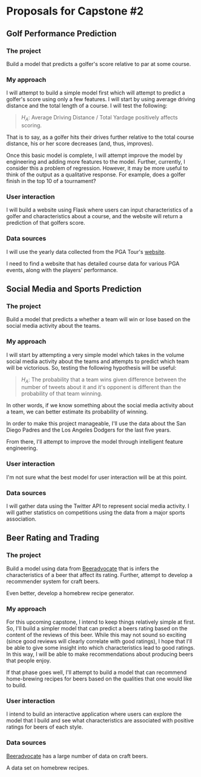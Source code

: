# Proposals for Capstone #2

## Golf Performance Prediction

### The project
Build a model that predicts a golfer's score relative to par at some course.

### My approach
I will attempt to build a simple model first which will attempt to predict a
golfer's score using only a few features. I will start by using average
driving distance and the total length of a course. I will test the following:

> $H_A$: Average Driving Distance / Total Yardage positively affects scoring.

That is to say, as a golfer hits their drives further relative to the total
course distance, his or her score decreases (and, thus, improves).

Once this basic model is complete, I will attempt improve the model by
engineering and adding more features to the model. Further, currently,
I consider this a problem of regression. However, it may be more useful to
think of the output as a qualitative response. For example, does a golfer finish
in the top 10 of a tournament?

### User interaction
I will build a website using Flask where users can input characteristics of a
golfer and characteristics about a course, and the website will return a
prediction of that golfers score.

### Data sources
I will use the yearly data collected from the PGA Tour's
[website](https://www.pgatour.com/stats.html).

I need to find a website that has detailed course data for various PGA events,
along with the players' performance.

## Social Media and Sports Prediction

### The project
Build a model that predicts a whether a team will win or lose based on the
social media activity about the teams.

### My approach
I will start by attempting a very simple model which takes in the volume
social media activity about the teams and attempts to predict which team
will be victorious. So, testing the following hypothesis will be useful:

> $H_A$: The probability that a team wins given difference between the number
> of tweets about it and it's opponent is different than the probability of
> that team winning.

In other words, if we know something about the social media activity about a
team, we can better estimate its probability of winning.

In order to make this project manageable, I'll use the data about the San
Diego Padres and the Los Angeles Dodgers for the last five years.

From there, I'll attempt to improve the model through intelligent feature
engineering.

### User interaction
I'm not sure what the best model for user interaction will be at this point.

### Data sources
I will gather data using the Twitter API to represent social media activity.
I will gather statistics on competitions using the data from a major sports
association.

## Beer Rating and Trading

### The project
Build a model using data from [Beeradvocate](https://www.beeradvocate.com/)
that is infers the characteristics of a beer that affect its rating. Further,
attempt to develop a recommender system for craft beers.

Even better, develop a homebrew recipe generator.

### My approach
For this upcoming capstone, I intend to keep things relatively simple at first. So, I'll build a simpler model that can predict a beers rating based on the content of the reviews of this beer. While this may not sound so exciting (since good reviews will clearly correlate with good ratings), I hope that I'll be able to give some insight into which characteristics lead to good ratings. In this way, I will be able to make recommendations about producing beers that people enjoy.

If that phase goes well, I'll attempt to build a model that can recommend home-brewing recipes for beers based on the qualities that one would like to build.

### User interaction
I intend to build an interactive application where users can explore the model that I build and see what characteristics are associated with positive ratings for beers of each style.

### Data sources
[Beeradvocate](https://www.beeradvocate.com/) has a large number of data on
craft beers.

A data set on homebrew recipes.
